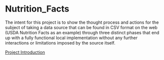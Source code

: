 # Nutrition_Facts

The intent for this project is to show the thought process and actions for the subject of taking a data source that can be found in CSV format on the web (USDA Nutrition Facts as an example) through three distinct phases that end up with a fully functional local implementation without any further interactions or limitations imposed by the source itself.

[Project Introduction](./draft/Project_Nutrition_Facts_Introduction.md)